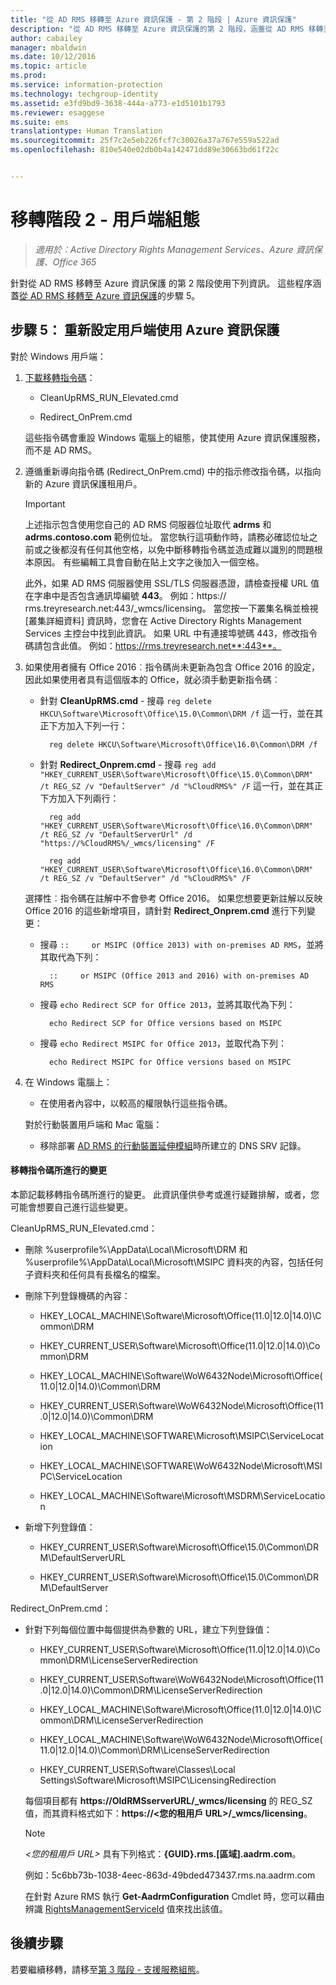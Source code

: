```yaml
---
title: "從 AD RMS 移轉至 Azure 資訊保護 - 第 2 階段 | Azure 資訊保護"
description: "從 AD RMS 移轉至 Azure 資訊保護的第 2 階段，涵蓋從 AD RMS 移轉至 Azure 資訊保護的步驟 5。"
author: cabailey
manager: mbaldwin
ms.date: 10/12/2016
ms.topic: article
ms.prod: 
ms.service: information-protection
ms.technology: techgroup-identity
ms.assetid: e3fd9bd9-3638-444a-a773-e1d5101b1793
ms.reviewer: esaggese
ms.suite: ems
translationtype: Human Translation
ms.sourcegitcommit: 25f7c2e5eb226fcf7c30026a37a767e559a522ad
ms.openlocfilehash: 810e540e02db0b4a142471dd89e30663bd61f22c


---
```

# 移轉階段 2 - 用戶端組態

>*適用於︰Active Directory Rights Management Services、Azure 資訊保護、Office 365*

針對從 AD RMS 移轉至 Azure 資訊保護 的第 2 階段使用下列資訊。 這些程序涵蓋[從 AD RMS 移轉至 Azure 資訊保護](migrate-from-ad-rms-to-azure-rms.md)的步驟 5。


## 步驟 5： 重新設定用戶端使用 Azure 資訊保護
對於 Windows 用戶端：

1.  [下載移轉指令碼](https://go.microsoft.com/fwlink/?LinkId=524619)：

    -   CleanUpRMS_RUN_Elevated.cmd

    -   Redirect_OnPrem.cmd

    這些指令碼會重設 Windows 電腦上的組態，使其使用 Azure 資訊保護服務，而不是 AD RMS。

2.  遵循重新導向指令碼 (Redirect_OnPrem.cmd) 中的指示修改指令碼，以指向新的 Azure 資訊保護租用戶。

    > [!IMPORTANT]
    > 上述指示包含使用您自己的 AD RMS 伺服器位址取代 **adrms** 和 **adrms.contoso.com** 範例位址。 當您執行這項動作時，請務必確認位址之前或之後都沒有任何其他空格，以免中斷移轉指令碼並造成難以識別的問題根本原因。 有些編輯工具會自動在貼上文字之後加入一個空格。
    >
    > 此外，如果 AD RMS 伺服器使用 SSL/TLS 伺服器憑證，請檢查授權 URL 值在字串中是否包含通訊埠編號 **443**。 例如：https:// rms.treyresearch.net:443/_wmcs/licensing。 當您按一下叢集名稱並檢視 [叢集詳細資料] 資訊時，您會在 Active Directory Rights Management Services 主控台中找到此資訊。 如果 URL 中有連接埠號碼 443，修改指令碼請包含此值。 例如：https://rms.treyresearch.net**:443**。

3. 如果使用者擁有 Office 2016︰指令碼尚未更新為包含 Office 2016 的設定，因此如果使用者具有這個版本的 Office，就必須手動更新指令碼︰

    - 針對 **CleanUpRMS.cmd** - 搜尋 `reg delete HKCU\Software\Microsoft\Office\15.0\Common\DRM /f` 這一行，並在其正下方加入下列一行：

            reg delete HKCU\Software\Microsoft\Office\16.0\Common\DRM /f

    - 針對 **Redirect_Onprem.cmd** - 搜尋 `reg add "HKEY_CURRENT_USER\Software\Microsoft\Office\15.0\Common\DRM" /t REG_SZ /v "DefaultServer" /d "%CloudRMS%" /F` 這一行，並在其正下方加入下列兩行：

            reg add "HKEY_CURRENT_USER\Software\Microsoft\Office\16.0\Common\DRM" /t REG_SZ /v "DefaultServerUrl" /d "https://%CloudRMS%/_wmcs/licensing" /F 

            reg add "HKEY_CURRENT_USER\Software\Microsoft\Office\16.0\Common\DRM" /t REG_SZ /v "DefaultServer" /d "%CloudRMS%" /F

    選擇性︰指令碼在註解中不會參考 Office 2016。 如果您想要更新註解以反映 Office 2016 的這些新增項目，請針對 **Redirect_Onprem.cmd** 進行下列變更：

    - 搜尋 `::     or MSIPC (Office 2013) with on-premises AD RMS`，並將其取代為下列：
    
            ::     or MSIPC (Office 2013 and 2016) with on-premises AD RMS

    - 搜尋 `echo Redirect SCP for Office 2013`，並將其取代為下列：
    
            echo Redirect SCP for Office versions based on MSIPC

    - 搜尋 `echo Redirect MSIPC for Office 2013`，並取代為下列：
    
            echo Redirect MSIPC for Office versions based on MSIPC

4.  在 Windows 電腦上：

    - 在使用者內容中，以較高的權限執行這些指令碼。

    對於行動裝置用戶端和 Mac 電腦：

    -  移除部署 [AD RMS 的行動裝置延伸模組](http://technet.microsoft.com/library/dn673574.aspx)時所建立的 DNS SRV 記錄。

#### 移轉指令碼所進行的變更
本節記載移轉指令碼所進行的變更。 此資訊僅供參考或進行疑難排解，或者，您可能會想要自己進行這些變更。

CleanUpRMS_RUN_Elevated.cmd：

-   刪除 %userprofile%\AppData\Local\Microsoft\DRM 和 %userprofile%\AppData\Local\Microsoft\MSIPC 資料夾的內容，包括任何子資料夾和任何具有長檔名的檔案。

-   刪除下列登錄機碼的內容：

    -   HKEY_LOCAL_MACHINE\Software\Microsoft\Office\(11.0|12.0|14.0)\Common\DRM

    -   HKEY_CURRENT_USER\Software\Microsoft\Office\(11.0|12.0|14.0)\Common\DRM

    -   HKEY_LOCAL_MACHINE\Software\WoW6432Node\Microsoft\Office\(11.0|12.0|14.0)\Common\DRM

    -   HKEY_CURRENT_USER\Software\WoW6432Node\Microsoft\Office\(11.0|12.0|14.0)\Common\DRM

    -   HKEY_LOCAL_MACHINE\SOFTWARE\Microsoft\MSIPC\ServiceLocation

    -   HKEY_LOCAL_MACHINE\SOFTWARE\WoW6432Node\Microsoft\MSIPC\ServiceLocation

    -   HKEY_LOCAL_MACHINE\Software\Microsoft\MSDRM\ServiceLocation

-   新增下列登錄值：

    -   HKEY_CURRENT_USER\Software\Microsoft\Office\15.0\Common\DRM\DefaultServerURL

    -   HKEY_CURRENT_USER\Software\Microsoft\Office\15.0\Common\DRM\DefaultServer

Redirect_OnPrem.cmd：

-   針對下列每個位置中每個提供為參數的 URL，建立下列登錄值：

    -   HKEY_CURRENT_USER\Software\Microsoft\Office\(11.0|12.0|14.0)\Common\DRM\LicenseServerRedirection

    -   HKEY_CURRENT_USER\Software\WoW6432Node\Microsoft\Office\(11.0|12.0|14.0)\Common\DRM\LicenseServerRedirection

    -   HKEY_LOCAL_MACHINE\Software\Microsoft\Office\(11.0|12.0|14.0)\Common\DRM\LicenseServerRedirection

    -   HKEY_LOCAL_MACHINE\Software\WoW6432Node\Microsoft\Office\(11.0|12.0|14.0)\Common\DRM\LicenseServerRedirection

    -   HKEY_CURRENT_USER\Software\Classes\Local Settings\Software\Microsoft\MSIPC\LicensingRedirection

    每個項目都有 **https://OldRMSserverURL/_wmcs/licensing** 的 REG_SZ 值，而其資料格式如下：**https://&lt;您的租用戶 URL&gt;/_wmcs/licensing**。

    > [!NOTE]
    > *&lt;您的租用戶 URL&gt;* 具有下列格式：**{GUID}.rms.[區域].aadrm.com**。
    > 
    > 例如：5c6bb73b-1038-4eec-863d-49bded473437.rms.na.aadrm.com
    > 
    > 在針對 Azure RMS 執行 **Get-AadrmConfiguration** Cmdlet 時，您可以藉由辨識 [RightsManagementServiceId](http://msdn.microsoft.com/library/windowsazure/dn629410.aspx) 值來找出該值。


## 後續步驟
若要繼續移轉，請移至[第 3 階段 - 支援服務組態](migrate-from-ad-rms-phase3.md)。


<!--HONumber=Oct16_HO2-->


